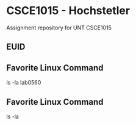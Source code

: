 # CSCE1015 - Hochstetler
Assignment repository for UNT CSCE1015
## EUID

## Favorite Linux Command
ls -la
lab0560

## Favorite Linux Command
ls -la
